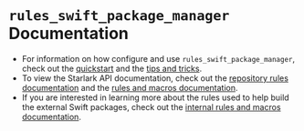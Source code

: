 # `rules_swift_package_manager` Documentation

- For information on how configure and use `rules_swift_package_manager`, check out the [quickstart]
  and the [tips and tricks].
- To view the Starlark API documentation, check out the [repository rules documentation] and the
  [rules and macros documentation].
- If you are interested in learning more about the rules used to help build the external Swift
  packages, check out the [internal rules and macros documentation].

[quickstart]: /README.md#quickstart
[repository rules documentation]: /docs/repository_rules_overview.md
[rules and macros documentation]: /docs/rules_and_macros_overview.md
[internal rules and macros documentation]: /docs/internal_rules_and_macros_overview.md
[tips and tricks]: /README.md#tips-and-tricks
